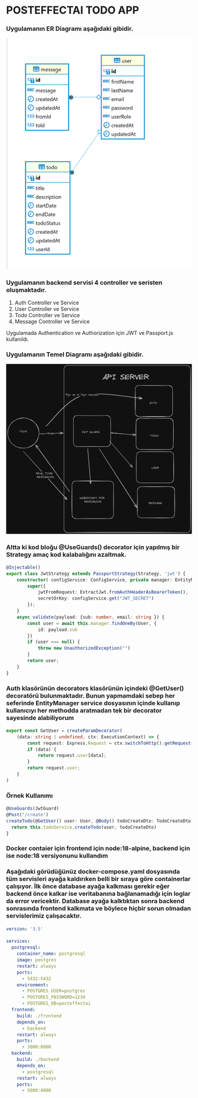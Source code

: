 # POSTEFFECTAI TODO APP

### Uygulamanın ER Diagramı aşağıdaki gibidir.

![MarineGEO circle logo](/images/erdiagram.PNG "ER Diagram")

### Uygulamanın backend servisi 4 controller ve seristen oluşmaktadır.

1. Auth Controller ve Service
2. User Controller ve Service
3. Todo Controller ve Service
4. Message Controller ve Service

Uygulamada Authentication ve Authorization için JWT ve Passport.js kullanıldı.

### Uygulamanın Temel Diagramı aşağıdaki gibidir.
![MarineGEO circle logo](/images/appdiagram.png "App Diagram")

### Altta ki kod bloğu @UseGuards() decorator için yapılmış bir Strategy amaç kod kalabalığını azaltmak.

```typescript
@Injectable()
export class JwtStrategy extends PassportStrategy(Strategy, 'jwt') {
    constructor( configService: ConfigService, private manager: EntityManager) {
        super({
            jwtFromRequest: ExtractJwt.fromAuthHeaderAsBearerToken(),
            secretOrKey: configService.get("JWT_SECRET")
        });
    }
    async validate(payload: {sub: number, email: string }) {
        const user = await this.manager.findOneBy(User, {
            id: payload.sub
        })
        if (user === null) {
            throw new UnauthorizedException("")
        }
        return user;
    }
}
```

### Auth klasörünün decorators klasörünün içindeki @GetUser() decoratörü bulunmaktadır. Bunun yapmamdaki sebep her seferinde EntityManager service dosyasının içinde kullanıp kullanıcıyı her methodda aratmadan tek bir decorator sayesinde alabiliyorum

```typescript
export const GetUser = createParamDecorator(
    (data: string | undefined, ctx: ExecutionContext) => {
        const request: Express.Request = ctx.switchToHttp().getRequest()
        if (data) {
            return request.user[data];
        }
        return request.user;
    }
) 
```

### Örnek Kullanımı
```typescript
@UseGuards(JwtGuard)
@Post("/create")
createTodo(@GetUser() user: User, @Body() todoCreateDto: TodoCreateDto){
  return this.todoService.createTodo(user, todoCreateDto)
}
```

### Docker contaier için frontend için node:18-alpine, backend için ise node:18 versiyonunu kullandım

### Aşağıdaki görüdüğünüz docker-compose.yaml dosyasında tüm servisleri ayağa kaldırıken belli bir sıraya göre containerlar çalışıyor. İlk önce database ayağa kalkması gerekir eğer backend önce kalkar ise veritabanına bağlanamadığı için loglar da error vericektir. Database ayağa kalktıktan sonra backend sonrasında frontend kalkmata ve böylece hiçbir sorun olmadan servislerimiz çalışacaktır.
```yaml
version: '3.5'

services:
  postgresql:
    container_name: postgresql
    image: postgres
    restart: always
    ports:
      - 5432:5432
    environment:
      - POSTGRES_USER=postgres
      - POSTGRES_PASSWORD=1234
      - POSTGRES_DB=posteffectai
  frontend:
    build: ./frontend
    depends_on:
      - backend
    restart: always
    ports:
      - 3000:8080
  backend:
    build: ./backend
    depends_on:
      - postgresql
    restart: always
    ports:
      - 5000:4000
  
```